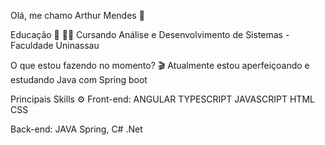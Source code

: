 Olá, me chamo Arthur Mendes  👋


Educação 🏫
👨‍💻 Cursando Análise e Desenvolvimento de Sistemas - Faculdade Uninassau

O que estou fazendo no momento?
🎬 Atualmente estou aperfeiçoando e estudando Java com Spring boot 

Principais Skills ⚙️
Front-end: ANGULAR TYPESCRIPT JAVASCRIPT HTML CSS

Back-end: JAVA Spring, C# .Net
